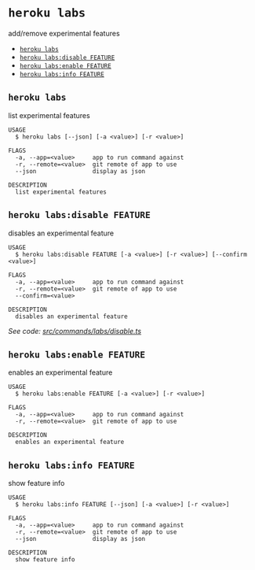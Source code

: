 `heroku labs`
=============

add/remove experimental features

* [`heroku labs`](#heroku-labs)
* [`heroku labs:disable FEATURE`](#heroku-labsdisable-feature)
* [`heroku labs:enable FEATURE`](#heroku-labsenable-feature)
* [`heroku labs:info FEATURE`](#heroku-labsinfo-feature)

## `heroku labs`

list experimental features

```
USAGE
  $ heroku labs [--json] [-a <value>] [-r <value>]

FLAGS
  -a, --app=<value>     app to run command against
  -r, --remote=<value>  git remote of app to use
  --json                display as json

DESCRIPTION
  list experimental features
```

## `heroku labs:disable FEATURE`

disables an experimental feature

```
USAGE
  $ heroku labs:disable FEATURE [-a <value>] [-r <value>] [--confirm <value>]

FLAGS
  -a, --app=<value>     app to run command against
  -r, --remote=<value>  git remote of app to use
  --confirm=<value>

DESCRIPTION
  disables an experimental feature
```

_See code: [src/commands/labs/disable.ts](https://github.com/heroku/cli/blob/v8.5.0/src/commands/labs/disable.ts)_

## `heroku labs:enable FEATURE`

enables an experimental feature

```
USAGE
  $ heroku labs:enable FEATURE [-a <value>] [-r <value>]

FLAGS
  -a, --app=<value>     app to run command against
  -r, --remote=<value>  git remote of app to use

DESCRIPTION
  enables an experimental feature
```

## `heroku labs:info FEATURE`

show feature info

```
USAGE
  $ heroku labs:info FEATURE [--json] [-a <value>] [-r <value>]

FLAGS
  -a, --app=<value>     app to run command against
  -r, --remote=<value>  git remote of app to use
  --json                display as json

DESCRIPTION
  show feature info
```
